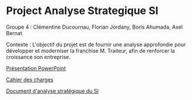 # Project Analyse Strategique SI
Groupe 4 : Clémentine Ducournau, Florian Jordany, Boris Ahumada, Axel Bernat

Contexte : L'objectif du projet est de fournir une analyse approfondie pour développer et moderniser la franchise M. Traiteur, afin de renforcer la croissance son entreprise.

[Présentation PowerPoint](https://rdksolutions-my.sharepoint.com/:p:/g/personal/abernat_diginamic-formation_fr/Ec-huGiWf4lPnQcnjcHWzr0B931KazeFwvfcKrUisWBYYA?e=cdMl4M&nav=eyJzSWQiOjI1NiwiY0lkIjozNzg0MDg5MDM2fQ)

[Cahier des charges](https://docs.google.com/document/d/1-XHZfzTR8Im5z72O1mp2Sm1YU25qIbtGFDu87TjowQo/edit#heading=h.f4f913gx0g)

[Document d'analyse stratégique du SI](https://docs.google.com/document/d/1VA7uTCIOCL34c6jsH5qIbedS8R0LN14QhwiwYQVROug/edit#heading=h.xscbfq8c7tss)
